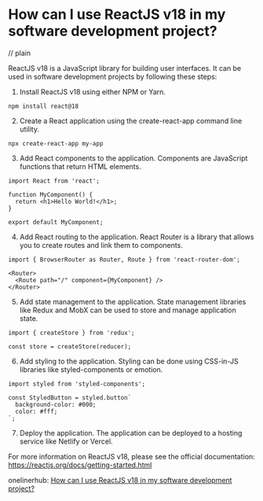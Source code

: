 # How can I use ReactJS v18 in my software development project?
// plain

ReactJS v18 is a JavaScript library for building user interfaces. It can be used in software development projects by following these steps:

1. Install ReactJS v18 using either NPM or Yarn.

```
npm install react@18
```

2. Create a React application using the create-react-app command line utility.

```
npx create-react-app my-app
```

3. Add React components to the application. Components are JavaScript functions that return HTML elements.

```
import React from 'react';

function MyComponent() {
  return <h1>Hello World!</h1>;
}

export default MyComponent;
```

4. Add React routing to the application. React Router is a library that allows you to create routes and link them to components.

```
import { BrowserRouter as Router, Route } from 'react-router-dom';

<Router>
  <Route path="/" component={MyComponent} />
</Router>
```

5. Add state management to the application. State management libraries like Redux and MobX can be used to store and manage application state.

```
import { createStore } from 'redux';

const store = createStore(reducer);
```

6. Add styling to the application. Styling can be done using CSS-in-JS libraries like styled-components or emotion.

```
import styled from 'styled-components';

const StyledButton = styled.button`
  background-color: #000;
  color: #fff;
`;
```

7. Deploy the application. The application can be deployed to a hosting service like Netlify or Vercel.

For more information on ReactJS v18, please see the official documentation: https://reactjs.org/docs/getting-started.html

onelinerhub: [How can I use ReactJS v18 in my software development project?](https://onelinerhub.com/reactjs/how-can-i-use-reactjs-v---in-my-software-development-project)